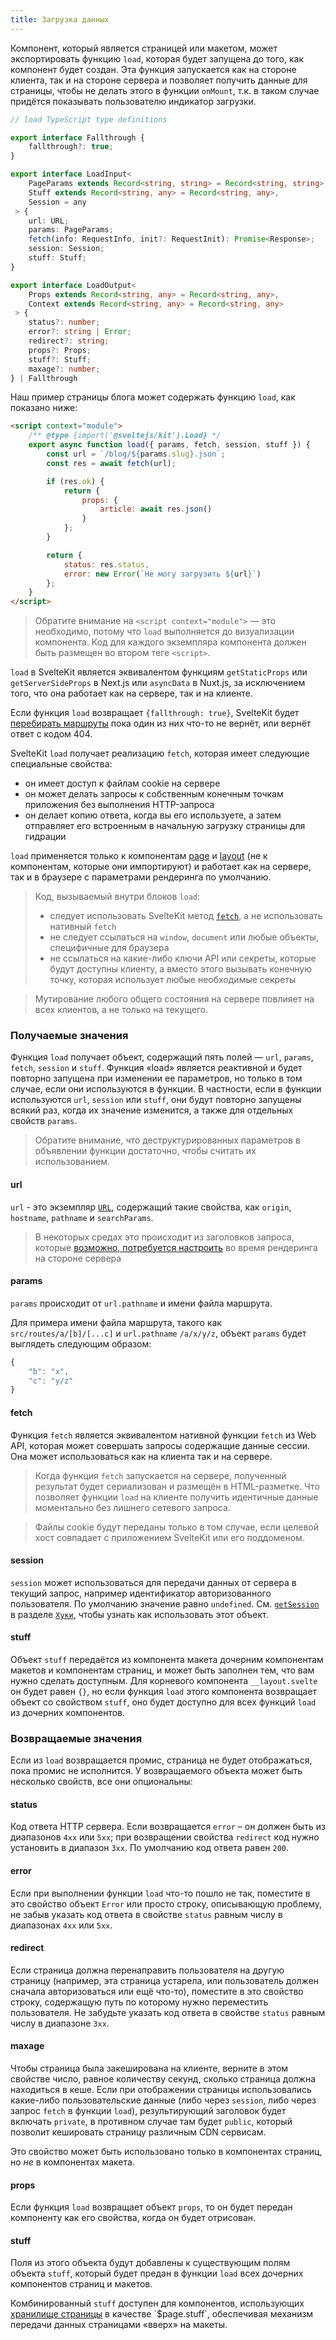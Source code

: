 ```yaml
---
title: Загрузка данных
---
```


Компонент, который является страницей или макетом, может экспортировать функцию `load`, которая будет запущена до того, как компонент будет создан. Эта функция запускается как на стороне клиента, так и на стороне сервера и позволяет получить данные для страницы, чтобы не делать этого в функции `onMount`, т.к. в таком случае придётся показывать пользователю индикатор загрузки.

```ts
// load TypeScript type definitions

export interface Fallthrough {
 	fallthrough?: true;
}

export interface LoadInput<
 	PageParams extends Record<string, string> = Record<string, string>,
 	Stuff extends Record<string, any> = Record<string, any>,
 	Session = any
 > {
	url: URL;
 	params: PageParams;
	fetch(info: RequestInfo, init?: RequestInit): Promise<Response>;
	session: Session;
 	stuff: Stuff;
}

export interface LoadOutput<
 	Props extends Record<string, any> = Record<string, any>,
 	Context extends Record<string, any> = Record<string, any>
 > {
	status?: number;
	error?: string | Error;
	redirect?: string;
	props?: Props;
 	stuff?: Stuff;
	maxage?: number;
} | Fallthrough
```
Наш пример страницы блога может содержать функцию `load`, как показано ниже:

```html
<script context="module">
	/** @type {import('@sveltejs/kit').Load} */
	export async function load({ params, fetch, session, stuff }) {
		const url = `/blog/${params.slug}.json`;
		const res = await fetch(url);

		if (res.ok) {
			return {
				props: {
					article: await res.json()
				}
			};
		}

		return {
			status: res.status,
			error: new Error(`Не могу загрузить ${url}`)
		};
	}
</script>
```

> Обратите внимание на `<script context="module">` — это необходимо, потому что `load` выполняется до визуализации компонента. Код для каждого экземпляра компонента должен быть размещен во втором теге `<script>`.

`load` в SvelteKit является эквивалентом функциям `getStaticProps` или `getServerSideProps` в Next.js или `asyncData` в Nuxt.js, за исключением того, что она работает как на сервере, так и на клиенте.

Если функция `load` возвращает `{fallthrough: true}`, SvelteKit будет [перебирать маршруты](#marshruty-dopolnitelno-perebor-marshrutov) пока один из них что-то не вернёт, или вернёт ответ с кодом 404.

SvelteKit `load` получает реализацию `fetch`, которая имеет следующие специальные свойства:
- он имеет доступ к файлам cookie на сервере
- он может делать запросы к собственным конечным точкам приложения без выполнения HTTP-запроса
- он делает копию ответа, когда вы его используете, а затем отправляет его встроенным в начальную загрузку страницы для гидрации 

`load` применяется только к компонентам [page](#marshruty-straniczy) и [layout](#makety) (не к компонентам, которые они импортируют) и работает как на сервере, так и в браузере с параметрами рендеринга по умолчанию.

> Код, вызываемый внутри блоков `load`:
>
> - следует использовать SvelteKit метод [`fetch`](#zagruzka-dannyh-poluchaemye-znacheniya-fetch), а не использовать нативный `fetch`
> - не следует ссылаться на `window`, `document` или любые объекты, специфичные для браузера
> - не ссылаться на какие-либо ключи API или секреты, которые будут доступны клиенту, а вместо этого вызывать конечную точку, которая использует любые необходимые секреты

> Мутирование любого общего состояния на сервере повлияет на всех клиентов, а не только на текущего.


### Получаемые значения

Функция `load` получает объект, содержащий пять полей — `url`, `params`, `fetch`, `session` и `stuff`. Функция «load» является реактивной и будет повторно запущена при изменении ее параметров, но только в том случае, если они используются в функции. В частности, если в функции используются `url`, `session` или `stuff`, они будут повторно запущены всякий раз, когда их значение изменится, а также для отдельных свойств `params`.

> Обратите внимание, что деструктурированных параметров в объявлении функции достаточно, чтобы считать их использованием.

#### url

`url` - это экземпляр [`URL`](https://developer.mozilla.org/en-US/docs/Web/API/URL), содержащий такие свойства, как `origin`, `hostname`, `pathname` и `searchParams`.

> В некоторых средах это происходит из заголовков запроса, которые [возможно, потребуется настроить](#konfiguracziya-headers) во время рендеринга на стороне сервера

#### params

`params` происходит от `url.pathname` и имени файла маршрута.

Для примера имени файла маршрута, такого как `src/routes/a/[b]/[...c]` и `url.pathname` `/a/x/y/z`, объект `params` будет выглядеть следующим образом:

```js
{
	"b": "x",
	"c": "y/z"
}
 ```

#### fetch

Функция `fetch` является эквивалентом нативной функции `fetch` из Web API, которая может совершать запросы содержащие данные сессии. Она может использоваться как на клиента так и на сервере.

> Когда функция `fetch` запускается на сервере, полученный результат будет сериализован и размещён в HTML-разметке. Что позволяет функции `load` на клиенте получить идентичные данные моментально без лишнего сетевого запроса.

> Файлы cookie будут переданы только в том случае, если целевой хост совпадает с приложением SvelteKit или его поддоменом.

#### session

`session` может использоваться для передачи данных от сервера в текущий запрос, например идентификатор авторизованного пользователя. По умолчанию значение равно `undefined`. См. [`getSession`](#huki-getsession) в разделе [`Хуки`](#huki), чтобы узнать как использовать этот объект.

#### stuff

Объект `stuff` передаётся из компонента макета дочерним компонентам макетов и компонентам страниц, и может быть заполнен тем, что вам нужно сделать доступным. Для корневого компонента `__layout.svelte` он будет равен `{}`, но если функция `load` этого компонента возвращает объект со свойством `stuff`, оно будет доступно для всех функций `load` из дочерних компонентов.

### Возвращаемые значения

Если из `load` возвращается промис, страница не будет отображаться, пока промис не исполнится. У возвращаемого объекта может быть несколько свойств, все они опциональны:

#### status

Код ответа HTTP сервера. Если возвращается `error` – он должен быть из диапазонов `4xx` или `5xx`; при возвращении свойства `redirect` код нужно установить в диапазон `3xx`. По умолчанию код ответа равен `200`.

#### error

Если при выполнении функции `load` что-то пошло не так, поместите в это свойство объект `Error` или просто строку, описывающую проблему, не забыв указать код ответа в свойстве `status` равным числу в диапазонах `4xx` или `5xx`.

#### redirect

Если страница должна перенаправить пользователя на другую страницу (например, эта страница устарела, или пользователь должен сначала авторизоваться или ещё что-то), поместите в это свойство строку, содержащую путь по которому нужно переместить пользователя. Не забудьте указать код ответа в свойстве `status` равным числу в диапазоне `3xx`.

#### maxage

Чтобы страница была закеширована на клиенте, верните в этом свойстве число, равное количеству секунд, сколько страница должна находиться в кеше. Если при отображении страницы использовались какие-либо пользовательские данные (либо через `session`, либо через запрос `fetch` в функции `load`), результирующий заголовок будет включать `private`,  в противном случае там будет `public`, который позволит кешировать страницу различным CDN сервисам.

Это свойство может быть использовано только в компонентах страниц, но _не_ в компонентах макета.

#### props

Если функция `load` возвращает объект `props`, то он будет передан компоненту как его свойства, когда он будет отрисован.

#### stuff

Поля из этого объекта будут добавлены к существующим полям объекта `stuff`, который будет предан в функции `load` всех дочерних компонентов страниц и макетов.

Комбинированный `stuff` доступен для компонентов, использующих [хранилище страницы](#moduli-$app-stores) в качестве `$page.stuff`, обеспечивая механизм передачи данных страницами «вверх» на макеты.